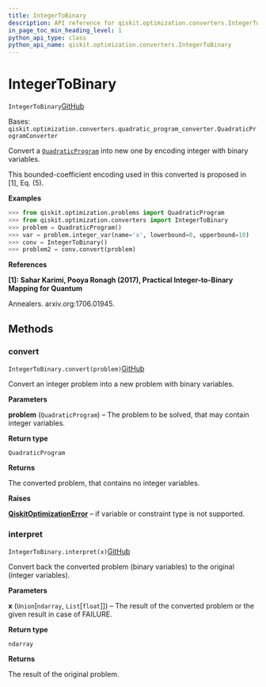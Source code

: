 ```yaml
---
title: IntegerToBinary
description: API reference for qiskit.optimization.converters.IntegerToBinary
in_page_toc_min_heading_level: 1
python_api_type: class
python_api_name: qiskit.optimization.converters.IntegerToBinary
---
```


# IntegerToBinary

<span id="qiskit.optimization.converters.IntegerToBinary" />

`IntegerToBinary`[GitHub](https://github.com/qiskit-community/qiskit-aqua/tree/stable/0.9/qiskit/optimization/converters/integer_to_binary.py "view source code")

Bases: `qiskit.optimization.converters.quadratic_program_converter.QuadraticProgramConverter`

Convert a [`QuadraticProgram`](qiskit.optimization.problems.QuadraticProgram "qiskit.optimization.problems.QuadraticProgram") into new one by encoding integer with binary variables.

This bounded-coefficient encoding used in this converted is proposed in \[1], Eq. (5).

**Examples**

```python
>>> from qiskit.optimization.problems import QuadraticProgram
>>> from qiskit.optimization.converters import IntegerToBinary
>>> problem = QuadraticProgram()
>>> var = problem.integer_var(name='x', lowerbound=0, upperbound=10)
>>> conv = IntegerToBinary()
>>> problem2 = conv.convert(problem)
```

**References**

**\[1]: Sahar Karimi, Pooya Ronagh (2017), Practical Integer-to-Binary Mapping for Quantum**

Annealers. arxiv.org:1706.01945.

## Methods

### convert

<span id="qiskit.optimization.converters.IntegerToBinary.convert" />

`IntegerToBinary.convert(problem)`[GitHub](https://github.com/qiskit-community/qiskit-aqua/tree/stable/0.9/qiskit/optimization/converters/integer_to_binary.py "view source code")

Convert an integer problem into a new problem with binary variables.

**Parameters**

**problem** (`QuadraticProgram`) – The problem to be solved, that may contain integer variables.

**Return type**

`QuadraticProgram`

**Returns**

The converted problem, that contains no integer variables.

**Raises**

[**QiskitOptimizationError**](qiskit.optimization.QiskitOptimizationError "qiskit.optimization.QiskitOptimizationError") – if variable or constraint type is not supported.

### interpret

<span id="qiskit.optimization.converters.IntegerToBinary.interpret" />

`IntegerToBinary.interpret(x)`[GitHub](https://github.com/qiskit-community/qiskit-aqua/tree/stable/0.9/qiskit/optimization/converters/integer_to_binary.py "view source code")

Convert back the converted problem (binary variables) to the original (integer variables).

**Parameters**

**x** (`Union`\[`ndarray`, `List`\[`float`]]) – The result of the converted problem or the given result in case of FAILURE.

**Return type**

`ndarray`

**Returns**

The result of the original problem.

